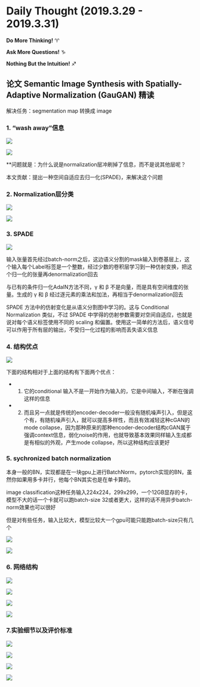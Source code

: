 # Daily Thought (2019.3.29 - 2019.3.31)
**Do More Thinking!** ♈ 

**Ask More Questions!** ♑

**Nothing But the Intuition!** ♐
## 论文 Semantic Image Synthesis with Spatially-Adaptive Normalization (GauGAN) 精读
解决任务：segmentation map 转换成 image

### 1. “wash away”信息
![](__pics/GauGAN_1.png)

![](__pics/GauGAN_2.png)

**问题就是：为什么说是normalization层冲刷掉了信息，而不是说其他层呢？

本文贡献：提出一种空间自适应去归一化(SPADE)，来解决这个问题

### 2. Normalization层分类
![](__pics/GauGAN_3.png)

![](__pics/GauGAN_4.png)

### 3. SPADE
![](__pics/GauGAN_5.png)

输入张量首先经过batch-norm之后，这边语义分割的mask输入到卷基层上，这个输入每个Label标签是一个整数，经过少数的卷积层学习到一种仿射变换，把这个归一化的张量再denormalization回去

与已有的条件归一化AdaIN方法不同，γ 和 β 不是向量，而是具有空间维度的张量。生成的 γ 和 β 经过逐元素的乘法和加法，再相当于denormalization回去

SPADE 方法中的仿射变化是从语义分割图中学习的。这与 Conditional Normalization 类似，不过 SPADE 中学得的仿射参数需要对空间自适应，也就是说对每个语义标签使用不同的 scaling 和偏置。使用这一简单的方法后，语义信号可以作用于所有层的输出，不受归一化过程的影响而丢失语义信息
### 4. 结构优点
![](__pics/GauGAN_6.png)

下面的结构相对于上面的结构有下面两个优点：

- 1. 它的conditional 输入不是一开始作为输入的，它是中间输入，不断在强调这样的信息
- 2. 而且另一点就是传统的encoder-decoder一般没有随机噪声引入，但是这个有，有随机噪声引入，就可以提高多样性，而且有效减轻这种cGAN的mode collapse，因为那种原来的那种encoder-decoder结构cGAN属于强调context信息，弱化noise的作用，也就导致基本效果同样输入生成都是有相似的外观，产生mode collapse，所以这种结构应该更好

### 5. sychronized batch normalization
本身一般的BN，实现都是在一块gpu上进行BatchNorm，pytorch实现的BN，虽然你如果用多卡并行，他每个BN其实也是在单卡算的。

image classification这种任务输入224x224，299x299，一个12GB显存的卡，模型不大的话一个卡就可以跑batch-size 32或者更大，这样的话不用异步batch-norm效果也可以很好

但是对有些任务，输入比较大，模型比较大一个gpu可能只能跑batch-size只有几个

![](__pics/GauGAN_7.jpg)

![](__pics/GauGAN_8.png)

### 6. 网络结构
![](__pics/GauGAN_9.png)

![](__pics/GauGAN_10.png)

![](__pics/GauGAN_11.png)

![](__pics/GauGAN_12.png)

### 7.实验细节以及评价标准

![](__pics/GauGAN_13.png)

![](__pics/GauGAN_14.png)

![](__pics/GauGAN_15.png)

![](__pics/GauGAN_16.png)

